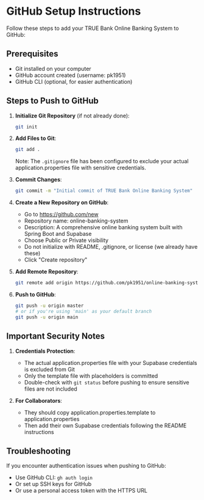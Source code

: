 # GitHub Setup Instructions

Follow these steps to add your TRUE Bank Online Banking System to GitHub:

## Prerequisites
- Git installed on your computer
- GitHub account created (username: pk1951)
- GitHub CLI (optional, for easier authentication)

## Steps to Push to GitHub

1. **Initialize Git Repository** (if not already done):
   ```bash
   git init
   ```

2. **Add Files to Git**:
   ```bash
   git add .
   ```
   Note: The `.gitignore` file has been configured to exclude your actual application.properties file with sensitive credentials.

3. **Commit Changes**:
   ```bash
   git commit -m "Initial commit of TRUE Bank Online Banking System"
   ```

4. **Create a New Repository on GitHub**:
   - Go to https://github.com/new
   - Repository name: online-banking-system
   - Description: A comprehensive online banking system built with Spring Boot and Supabase
   - Choose Public or Private visibility
   - Do not initialize with README, .gitignore, or license (we already have these)
   - Click "Create repository"

5. **Add Remote Repository**:
   ```bash
   git remote add origin https://github.com/pk1951/online-banking-system.git
   ```

6. **Push to GitHub**:
   ```bash
   git push -u origin master
   # or if you're using 'main' as your default branch
   git push -u origin main
   ```

## Important Security Notes

1. **Credentials Protection**:
   - The actual application.properties file with your Supabase credentials is excluded from Git
   - Only the template file with placeholders is committed
   - Double-check with `git status` before pushing to ensure sensitive files are not included

2. **For Collaborators**:
   - They should copy application.properties.template to application.properties
   - Then add their own Supabase credentials following the README instructions

## Troubleshooting

If you encounter authentication issues when pushing to GitHub:
- Use GitHub CLI: `gh auth login`
- Or set up SSH keys for GitHub
- Or use a personal access token with the HTTPS URL
